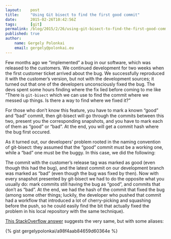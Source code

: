 ```yaml
---
layout:    post
title:     "Using Git bisect to find the first good commit"
date:      2015-02-26T10:42:56Z
tags:      [git]
permalink: /blog/2015/2/26/using-git-bisect-to-find-the-first-good-commit
published: true
author:
    name: Gergely Polonkai
    email: gergely@polonkai.eu
---
```


Few months ago we “implemented” a bug in our software, which was released
to the customers. We continued development for two weeks when the first
customer ticket arrived about the bug. We successfully reproduced it with
the customer’s version, but not with the development sources; it turned out
that one of the developers unconsciously fixed the bug. The devs spent some
hours finding where the fix lied before coming to me like “There is
`git-bisect` which we can use to find the commit where we messed up things.
Is there a way to find where we fixed it?”

For those who don’t know this feature, you have to mark a known “good” and
“bad” commit, then git-bisect will go through the commits between this two,
present you the corresponding snapshots, and you have to mark each of them
as “good” or “bad”. At the end, you will get a commit hash where the bug
first occured.

As it turned out, our developers’ problem rooted in the naming convention
of git-bisect: they assumed that the “good” commit must be a working one,
while a “bad” one must be the buggy. In this case, we did the following:

The commit with the customer’s release tag was marked as good (even though
this had the bug), and the latest commit on our development branch was
marked as “bad” (even though the bug was fixed by then). Now with every
snapshot presented by git-bisect we had to do the opposite what you usually
do: mark commits still having the bug as “good”, and commits that don’t as
“bad”. At the end, we had the hash of the commit that fixed the bug (among
some other things; luckily, the developer who pushed that commit had a
workflow that introduced a lot of cherry-picking and squashing before the
push, so he could easily find the bit that actually fixed the problem in
his local repository with the same technique).

[This StackOverflow answer](http://stackoverflow.com/a/17153598/1305139)
suggests the very same, but with some aliases:

{% gist gergelypolonkai/a98f4aab84659d60364e %}
